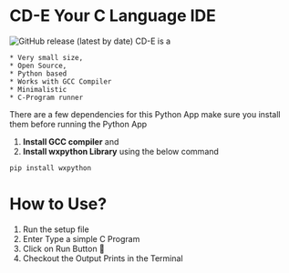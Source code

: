 # CD-E Your C Language IDE
![GitHub release (latest by date)](https://img.shields.io/github/downloads/balaji303/CDE/version2/total?style=flat-square)
 CD-E is a

    * Very small size, 
    * Open Source,
    * Python based 
    * Works with GCC Compiler 
    * Minimalistic
    * C-Program runner


There are a few dependencies for this Python App make sure you install them before running the Python App
   1. **Install GCC compiler** and
   2. **Install wxpython Library** using the below command

```
pip install wxpython

```

# How to Use?

1. Run the setup file
2. Enter Type a simple C Program
3. Click on Run Button :rocket:
4. Checkout the Output Prints in the Terminal
